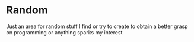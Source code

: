 # Random
Just an area for random stuff I find or try to create to obtain a better grasp on programming or anything sparks my interest

